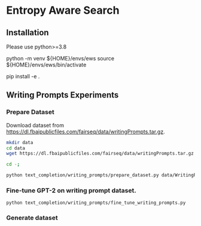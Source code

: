 # Entropy Aware Search

## Installation

Please use python>=3.8

python -m venv ${HOME}/envs/ews
source ${HOME}/envs/ews/bin/activate

pip install -e .

## Writing Prompts Experiments


### Prepare Dataset

Download dataset from https://dl.fbaipublicfiles.com/fairseq/data/writingPrompts.tar.gz. 
```bash
mkdir data
cd data
wget https://dl.fbaipublicfiles.com/fairseq/data/writingPrompts.tar.gz | tar -xvf 

cd -;

python text_completion/writing_prompts/prepare_dataset.py data/WritingPrompts/
```
### Fine-tune GPT-2 on writing prompt dataset.
```!#/bin/python
python text_completion/writing_prompts/fine_tune_writing_prompts.py
```

### Generate dataset
```
```



